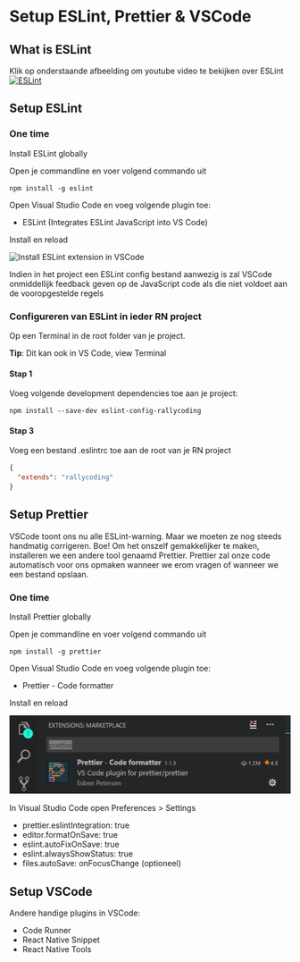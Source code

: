 # Setup ESLint, Prettier & VSCode

## What is ESLint

Klik op onderstaande afbeelding om youtube video te bekijken over ESLint
[![ESLint](https://img.youtube.com/vi/aWFwJVjfDlE/0.jpg)](https://www.youtube.com/watch?v=aWFwJVjfDlE)


## Setup ESLint
### One time
Install ESLint globally

Open je commandline en voer volgend commando uit
```
npm install -g eslint
```

Open Visual Studio Code en voeg volgende plugin toe:
- ESLint (Integrates ESLint JavaScript into VS Code)

Install en reload

![Install ESLint extension in VSCode](https://github.com/vives-reactnative/setup-vscode-eslint/blob/rallycodingconfig/images/eslintextension.gif "Install ESLint extension in VSCode")

Indien in het project een ESLint config bestand aanwezig is zal VSCode onmiddellijk feedback geven op de JavaScript code als die niet voldoet aan de vooropgestelde regels

### Configureren van ESLint in ieder RN project
Op een Terminal in de root folder van je project.

**Tip**: Dit kan ook in VS Code, view Terminal

#### Stap 1
Voeg volgende development dependencies toe aan je project:
```
npm install --save-dev eslint-config-rallycoding
```

#### Stap 3
Voeg een bestand .eslintrc toe aan de root van je RN project
```json
{
  "extends": "rallycoding"
}

```

## Setup Prettier
VSCode toont ons nu alle ESLint-warning. Maar we moeten ze nog steeds handmatig corrigeren. Boe! Om het onszelf gemakkelijker te maken, installeren we een andere tool genaamd Prettier. Prettier zal onze code automatisch voor ons opmaken wanneer we erom vragen of wanneer we een bestand opslaan.

### One time
Install Prettier globally

Open je commandline en voer volgend commando uit
```
npm install -g prettier
```

Open Visual Studio Code en voeg volgende plugin toe:
- Prettier - Code formatter

Install en reload

![Install Prettier extension in VSCode](https://github.com/vives-reactnative/setup-vscode-eslint/blob/rallycodingconfig/images/prettier.png "Install Prettier extension in VSCode")


In Visual Studio Code open Preferences > Settings
- prettier.eslintIntegration: true
- editor.formatOnSave: true
- eslint.autoFixOnSave: true
- eslint.alwaysShowStatus: true
- files.autoSave: onFocusChange (optioneel)


## Setup VSCode
Andere handige plugins in VSCode:
- Code Runner
- React Native Snippet
- React Native Tools
